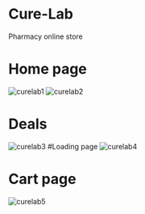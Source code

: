 # Cure-Lab
Pharmacy online store
# Home page
![curelab1](https://github.com/abdallahashraf120/Cure-Lab/assets/100969020/27fd57ac-1308-4adc-a070-8717d041444d)
![curelab2](https://github.com/abdallahashraf120/Cure-Lab/assets/100969020/5eae0706-f394-4a16-9d3d-b6100edaed9a)
# Deals
![curelab3](https://github.com/abdallahashraf120/Cure-Lab/assets/100969020/1bf66007-1aad-4289-b808-c2ef39ee4c46)
#Loading page
![curelab4](https://github.com/abdallahashraf120/Cure-Lab/assets/100969020/456ed111-5eb7-4e3c-867a-16e6a3488a7e)
# Cart page
![curelab5](https://github.com/abdallahashraf120/Cure-Lab/assets/100969020/cd022261-de93-497a-a912-22c2b885f62a)
